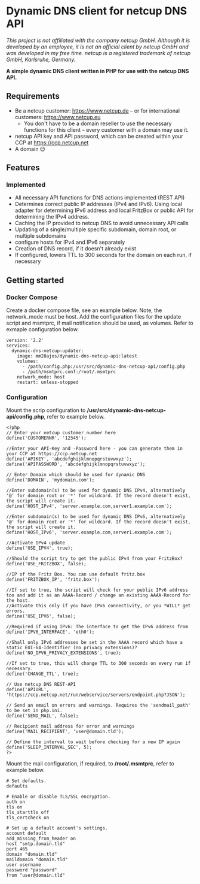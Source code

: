 # Dynamic DNS client for netcup DNS API
*This project is not affiliated with the company netcup GmbH. Although it is developed by an employee, it is not an official client by netcup GmbH and was developed in my free time.*
*netcup is a registered trademark of netcup GmbH, Karlsruhe, Germany.*

**A simple dynamic DNS client written in PHP for use with the netcup DNS API.**

## Requirements
* Be a netcup customer: https://www.netcup.de – or for international customers: https://www.netcup.eu
  * You don't have to be a domain reseller to use the necessary functions for this client – every customer with a domain may use it.
* netcup API key and API password, which can be created within your CCP at https://ccp.netcup.net
* A domain :wink:

## Features
### Implemented
* All necessary API functions for DNS actions implemented (REST API)
* Determines correct public IP addresses (IPv4 and IPv6). Using local adapter for determining IPv6 address and local FritzBox or public API for determining the IPv4 address.
* Caching the IP provided to netcup DNS to avoid unnecessary API calls
* Updating of a single/multiple specific subdomain, domain root, or multiple subdomains
* configure hosts for IPv4 and IPv6 separately
* Creation of DNS record, if it doesn't already exist
* If configured, lowers TTL to 300 seconds for the domain on each run, if necessary

## Getting started
### Docker Compose
Create a docker compose file, see an example below. Note, the network_mode must be host. Add the configuration files for the update script and msmtprc, if mail notification should be used, as volumes. Refer to exmaple configuration below.

```
version: '2.2'
services:
  dynamic-dns-netcup-updater:
    image: mm28ajos/dynamic-dns-netcup-api:latest
    volumes:
      - /path/config.php:/usr/src/dynamic-dns-netcup-api/config.php
      - /path/msmtprc.conf:/root/.msmtprc
    network_mode: host
    restart: unless-stopped
```
### Configuration

Mount the scrip configuration to **/usr/src/dynamic-dns-netcup-api/config.php**, refer to example below.

```
<?php
// Enter your netcup customer number here
define('CUSTOMERNR', '12345');

//Enter your API-Key and -Password here - you can generate them in your CCP at https://ccp.netcup.net
define('APIKEY', 'abcdefghijklmnopqrstuvwxyz');
define('APIPASSWORD', 'abcdefghijklmnopqrstuvwxyz');

// Enter Domain which should be used for dynamic DNS
define('DOMAIN', 'mydomain.com');

//Enter subdomain(s) to be used for dynamic DNS IPv4, alternatively '@' for domain root or '*' for wildcard. If the record doesn't exist, the script will create it.
define('HOST_IPv4', 'server.example.com,server1.example.com');

//Enter subdomain(s) to be used for dynamic DNS IPv6, alternatively '@' for domain root or '*' for wildcard. If the record doesn't exist, the script will create it.
define('HOST_IPv6', 'server.example.com,server1.example.com');

//Activate IPv4 update
define('USE_IPV4', true);

//Should the script try to get the public IPv4 from your FritzBox?
define('USE_FRITZBOX', false);

//IP of the Fritz Box. You can use default fritz.box
define('FRITZBOX_IP', 'fritz.box');

//If set to true, the script will check for your public IPv6 address too and add it as an AAAA-Record / change an existing AAAA-Record for the host.
//Activate this only if you have IPv6 connectivity, or you *WILL* get errors.
define('USE_IPV6', false);

//Required if using IPv6: The interface to get the IPv6 address from
define('IPV6_INTERFACE', 'eth0');

//Shall only IPv6 addresses be set in the AAAA record which have a static EUI-64-Identifier (no privacy extensions)?
define('NO_IPV6_PRIVACY_EXTENSIONS', true);

//If set to true, this will change TTL to 300 seconds on every run if necessary.
define('CHANGE_TTL', true);

// Use netcup DNS REST-API
define('APIURL', 'https://ccp.netcup.net/run/webservice/servers/endpoint.php?JSON');

// Send an email on errors and warnings. Requires the 'sendmail_path' to be set in php.ini.
define('SEND_MAIL', false);

// Recipient mail address for error and warnings
define('MAIL_RECIPIENT', 'user@domain.tld');

// Define the interval to wait before checking for a new IP again
define('SLEEP_INTERVAL_SEC', 5);
?>
```

Mount the mail configuration, if required, to **/root/.msmtprc**, refer to example below.

```
# Set defaults.
defaults

# Enable or disable TLS/SSL encryption.
auth on
tls on
tls_starttls off
tls_certcheck on

# Set up a default account's settings.
account default
add_missing_from_header on
host "smtp.domain.tld"
port 465
domain "domain.tld"
maildomain "domain.tld"
user username
password "password"
from "user@domain.tld"
```
